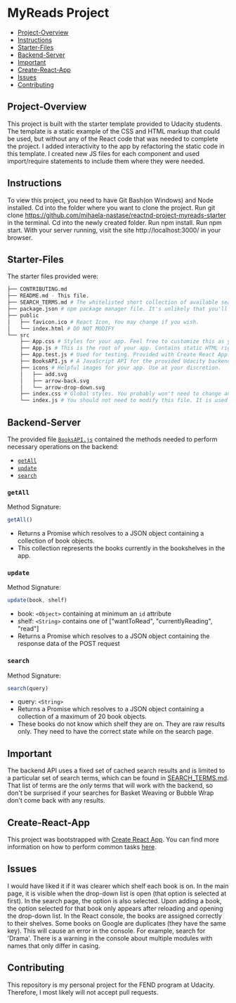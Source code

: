 # MyReads Project

* [Project-Overview](#project-overview)
* [Instructions](#instructions)
* [Starter-Files](#starter-files)
* [Backend-Server](#backend-server)
* [Important](#important)
* [Create-React-App](#create-react-app)
* [Issues](#issues)
* [Contributing](#contributing)

## Project-Overview

This project is built with the starter template provided to Udacity students. The template is a static example of the CSS and HTML markup that could be used, but without any of the React code that was needed to complete the project. I added interactivity to the app by refactoring the static code in this template. I created new JS files for each component and used import/require statements to include them where they were needed.

## Instructions

To view this project, you need to have Git Bash(on Windows) and Node installed.
Cd into the folder where you want to clone the project.
Run git clone https://github.com/mihaela-nastase/reactnd-project-myreads-starter in the terminal.
Cd into the newly created folder.
Run npm install.
Run npm start.
With your server running, visit the site http://localhost:3000/ in your browser.

## Starter-Files
The starter files provided were:
```bash
├── CONTRIBUTING.md
├── README.md - This file.
├── SEARCH_TERMS.md # The whitelisted short collection of available search terms for you to use with your app.
├── package.json # npm package manager file. It's unlikely that you'll need to modify this.
├── public
│   ├── favicon.ico # React Icon, You may change if you wish.
│   └── index.html # DO NOT MODIFY
└── src
    ├── App.css # Styles for your app. Feel free to customize this as you desire.
    ├── App.js # This is the root of your app. Contains static HTML right now.
    ├── App.test.js # Used for testing. Provided with Create React App. Testing is encouraged, but not required.
    ├── BooksAPI.js # A JavaScript API for the provided Udacity backend. Instructions for the methods are below.
    ├── icons # Helpful images for your app. Use at your discretion.
    │   ├── add.svg
    │   ├── arrow-back.svg
    │   └── arrow-drop-down.svg
    ├── index.css # Global styles. You probably won't need to change anything here.
    └── index.js # You should not need to modify this file. It is used for DOM rendering only.
```

## Backend-Server

The provided file [`BooksAPI.js`](src/BooksAPI.js) contained the methods needed to perform necessary operations on the backend:

* [`getAll`](#getall)
* [`update`](#update)
* [`search`](#search)

### `getAll`

Method Signature:

```js
getAll()
```

* Returns a Promise which resolves to a JSON object containing a collection of book objects.
* This collection represents the books currently in the bookshelves in the app.

### `update`

Method Signature:

```js
update(book, shelf)
```

* book: `<Object>` containing at minimum an `id` attribute
* shelf: `<String>` contains one of ["wantToRead", "currentlyReading", "read"]  
* Returns a Promise which resolves to a JSON object containing the response data of the POST request

### `search`

Method Signature:

```js
search(query)
```

* query: `<String>`
* Returns a Promise which resolves to a JSON object containing a collection of a maximum of 20 book objects.
* These books do not know which shelf they are on. They are raw results only. They need to have the correct state while on the search page.

## Important
The backend API uses a fixed set of cached search results and is limited to a particular set of search terms, which can be found in [SEARCH_TERMS.md](SEARCH_TERMS.md). That list of terms are the _only_ terms that will work with the backend, so don't be surprised if your searches for Basket Weaving or Bubble Wrap don't come back with any results.

## Create-React-App

This project was bootstrapped with [Create React App](https://github.com/facebookincubator/create-react-app). You can find more information on how to perform common tasks [here](https://github.com/facebookincubator/create-react-app/blob/master/packages/react-scripts/template/README.md).

## Issues

I would have liked it if it was clearer which shelf each book is on. In the main page, it is visible when the drop-down list is open (that option is selected at first). In the search page, the option is also selected. Upon adding a book, the option selected for that book only appears after reloading and opening the drop-down list. In the React console, the books are assigned correctly to their shelves.
Some books on Google are duplicates (they have the same key). This will cause an error in the console. For example, search for 'Drama'.
There is a warning in the console about multiple modules with names that only differ in casing.

## Contributing

This repository is my personal project for the FEND program at Udacity. Therefore, I most likely will not accept pull requests.